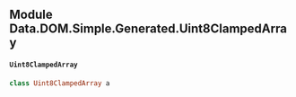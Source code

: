 ## Module Data.DOM.Simple.Generated.Uint8ClampedArray

#### `Uint8ClampedArray`

``` purescript
class Uint8ClampedArray a
```


